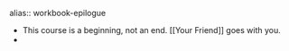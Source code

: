 alias:: workbook-epilogue

- This course is a beginning, not an end. [[Your Friend]] goes with you.
-